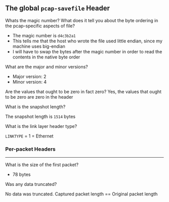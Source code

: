 ## The global `pcap-savefile` Header

Whats the magic number? What does it tell you about the byte ordering in the pcap-specific aspects of file?

- The magic number is `d4c3b2a1`
- This tells me that the host who wrote the file used little endian, since my machine uses big-endian
- I will have to swap the bytes after the magic number in order to read the contents in the native byte order

What are the major and minor versions?

- Major version: 2
- Minor version: 4

Are the values that ought to be zero in fact zero?
Yes, the values that ought to be zero are zero in the header

What is the snapshot length?

The snapshot length is `1514` bytes

What is the link layer header type?

`LINKTYPE` = 1 = Ethernet

### Per-packet Headers

---

What is the size of the first packet?

- 78 bytes

Was any data truncated?

No data was truncated. Captured packet length == Original packet length
